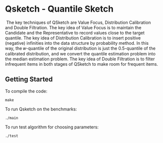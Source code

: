 # Qsketch - Quantile Sketch

​	The key techniques of QSketch are Value Focus, Distribution Calibration and Double Filtration. The key idea of Value Focus is to maintain the Candidate and the Representative to record values close to the target quantile. The key idea of Distribution Calibration is to insert positive (negative) infinities into the data structure by probability method. In this way, the 𝑤-quantile of the original distribution is just the 0.5-quantile of the calibrated distribution, and we convert the quantile estimation problem into the median estimation problem. The key idea of Double Filtration is to filter infrequent items in both stages of QSketch to make room for frequent items.

## Getting Started

To compile the code:

```
make
```

To run Qsketch on the benchmarks:

```
./main
```

To run test algorithm for choosing parameters:

```
./test
```